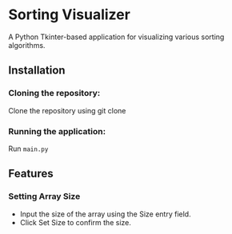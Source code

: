 # Sorting Visualizer
A Python Tkinter-based application for visualizing various sorting algorithms.

## Installation
### Cloning the repository:
Clone the repository using git clone <repository-link>
### Running the application:
Run `main.py`

## Features
### Setting Array Size
- Input the size of the array using the Size entry field.
- Click Set Size to confirm the size.

